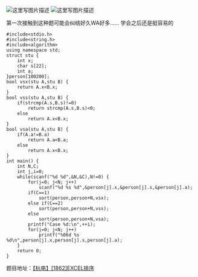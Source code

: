 ![这里写图片描述](http://img.blog.csdn.net/20151221192814348)
![这里写图片描述](http://img.blog.csdn.net/20151221192819515)

第一次接触到这种题可能会纠结好久WA好多……
学会之后还是挺容易的

```
#include<stdio.h>
#include<string.h>
#include<algorithm>
using namespace std;
struct stu {
	int x;
	char s[22];
	int a;
}person[100200];
bool vsx(stu A,stu B) {
	return A.x<B.x;
}
bool vss(stu A,stu B) {
	if(strcmp(A.s,B.s)!=0)
		return strcmp(A.s,B.s)<0;
	else
		return A.x<B.x;
}
bool vsa(stu A,stu B) {
	if(A.a!=B.a)
		return A.a<B.a;
	else
		return A.x<B.x;
}
int main() {
	int N,C;
	int j,i=0;
	while(scanf("%d %d",&N,&C),N!=0) {
		for(j=0; j<N; j++)
			scanf("%d %s %d",&person[j].x,&person[j].s,&person[j].a);
		if(C==1)
			sort(person,person+N,vsx);
		else if(C==2)
			sort(person,person+N,vss);
		else
			sort(person,person+N,vsa);
		printf("Case %d:\n",++i);
		for(j=0; j<N; j++)
			printf("%06d %s %d\n",person[j].x,person[j].s,person[j].a);
	}
	return 0;
}
```

题目地址：[【杭电】[1862]EXCEL排序](http://acm.hdu.edu.cn/showproblem.php?pid=1862)